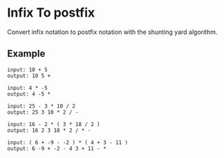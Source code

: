 # Infix To postfix

Convert infix notation to postfix notation with the shunting yard algorithm.

## Example

```text
input: 10 + 5
output: 10 5 +

input: 4 * -5
output: 4 -5 *

input: 25 - 3 * 10 / 2
output: 25 3 10 * 2 / -

input: 16 - 2 * ( 3 * 18 / 2 )
output: 16 2 3 18 * 2 / * -

input: ( 6 + -9 - -2 ) * ( 4 + 3 - 11 )
output: 6 -9 + -2 - 4 3 + 11 - *
```
